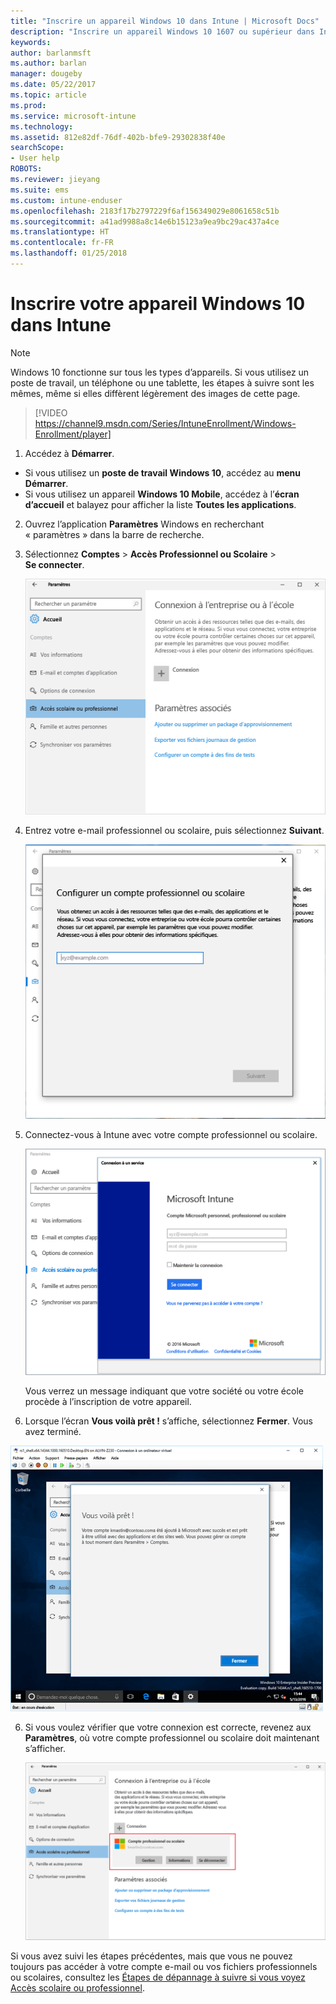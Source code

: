 ```yaml
---
title: "Inscrire un appareil Windows 10 dans Intune | Microsoft Docs"
description: "Inscrire un appareil Windows 10 1607 ou supérieur dans Intune"
keywords: 
author: barlanmsft
ms.author: barlan
manager: dougeby
ms.date: 05/22/2017
ms.topic: article
ms.prod: 
ms.service: microsoft-intune
ms.technology: 
ms.assetid: 812e82df-76df-402b-bfe9-29302838f40e
searchScope:
- User help
ROBOTS: 
ms.reviewer: jieyang
ms.suite: ems
ms.custom: intune-enduser
ms.openlocfilehash: 2183f17b2797229f6af156349029e8061658c51b
ms.sourcegitcommit: a41ad9988a8c14e6b15123a9ea9bc29ac437a4ce
ms.translationtype: HT
ms.contentlocale: fr-FR
ms.lasthandoff: 01/25/2018
---
```

# <a name="enroll-your-windows-10-device-in-intune"></a>Inscrire votre appareil Windows 10 dans Intune

> [!NOTE]
> Windows 10 fonctionne sur tous les types d’appareils. Si vous utilisez un poste de travail, un téléphone ou une tablette, les étapes à suivre sont les mêmes, même si elles diffèrent légèrement des images de cette page.

> [!VIDEO https://channel9.msdn.com/Series/IntuneEnrollment/Windows-Enrollment/player]

1. Accédez à **Démarrer**.

  - Si vous utilisez un **poste de travail Windows 10**, accédez au **menu Démarrer**.
  - Si vous utilisez un appareil **Windows 10 Mobile**, accédez à l’**écran d’accueil** et balayez pour afficher la liste **Toutes les applications**.

2.  Ouvrez l’application **Paramètres** Windows en recherchant « paramètres » dans la barre de recherche.

3. Sélectionnez **Comptes** > **Accès Professionnel ou Scolaire** > **Se connecter**.

    ![Sélectionner le compte Accès Professionnel ou Scolaire](./media/w10-enroll-rs1-connect-to-work-or-school.png)

3.  Entrez votre e-mail professionnel ou scolaire, puis sélectionnez **Suivant**.

    ![Entrer votre compte professionnel ou scolaire](./media/w10-enroll-rs1-set-up-work-or-school-account.png)

4. Connectez-vous à Intune avec votre compte professionnel ou scolaire.

    ![Ajouter un compte professionnel ou scolaire](./media/w10-enroll-rs1-enter-your-credentials.png)

    Vous verrez un message indiquant que votre société ou votre école procède à l’inscription de votre appareil.

5. Lorsque l’écran **Vous voilà prêt !** s’affiche, sélectionnez **Fermer**. Vous avez terminé.

  ![Sélectionner Fermer dans l’écran « Vous voilà prêt ! »](./media/w10-enroll-rs1-youre-all-set.png)

6. Si vous voulez vérifier que votre connexion est correcte, revenez aux **Paramètres**, où votre compte professionnel ou scolaire doit maintenant s’afficher.

    ![Valider que la connexion a été correctement configurée](./media/w10-enroll-rs1-validate-successful-enrollment.png)

Si vous avez suivi les étapes précédentes, mais que vous ne pouvez toujours pas accéder à votre compte e-mail ou vos fichiers professionnels ou scolaires, consultez les [Étapes de dépannage à suivre si vous voyez Accès scolaire ou professionnel](troubleshoot-your-windows-10-device-windows.md#troubleshooting-steps-to-follow-if-you-see-access-work-or-school).
